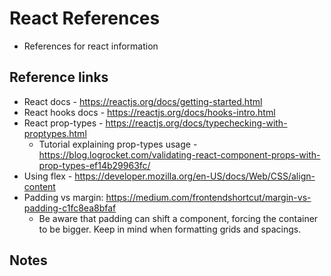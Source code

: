 # React References

* References for react information

## Reference links
* React docs - https://reactjs.org/docs/getting-started.html
* React hooks docs - https://reactjs.org/docs/hooks-intro.html
* React prop-types - https://reactjs.org/docs/typechecking-with-proptypes.html
  * Tutorial explaining prop-types usage - https://blog.logrocket.com/validating-react-component-props-with-prop-types-ef14b29963fc/
* Using flex - https://developer.mozilla.org/en-US/docs/Web/CSS/align-content
* Padding vs margin: https://medium.com/frontendshortcut/margin-vs-padding-c1fc8ea8bfaf
  * Be aware that padding can shift a component, forcing the container to be bigger. Keep in mind when formatting grids and spacings.

## Notes
